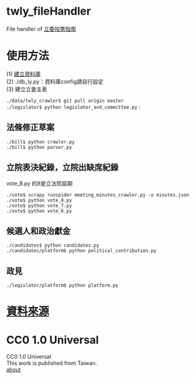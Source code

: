twly_fileHandler
==========

File handler of [立委投票指南](http://vote.ly.g0v.tw/)     

使用方法
======
(1) [建立資料庫](https://github.com/g0v/twly-voter-guide#restore-data-into-database)       
(2) ./db_ly.py：資料庫config請自行設定		
(3) 建立立委主表
```
./data/twly_crawler$ git pull origin master
./legislator$ python legislator_and_committee.py：
```

## 法條修正草案
```
./bill$ python crawler.py		
./bill$ python parser.py		
```

## 立院表決紀錄，立院出缺席紀錄
vote_8.py 的8是立法院屆期

```
./vote$ scrapy runspider meeting_minutes_crawler.py -o minutes.json
./vote$ python vote_8.py		
./vote$ python vote_7.py		
./vote$ python vote_6.py		
```

## 候選人和政治獻金
```
./candidates$ python candidates.py
./candidates/platform$ python political_contribution.py
```

## 政見
```
./legislator/platform$ python platform.py
```

[資料來源](http://vote.ly.g0v.tw/reference/)
======

CC0 1.0 Universal
=================
CC0 1.0 Universal       
This work is published from Taiwan.      
[about](http://vote.ly.g0v.tw/about/)
